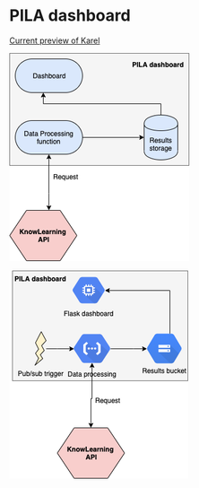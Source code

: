 # PILA dashboard

[Current preview of Karel](https://chrispiech.github.io/pisaPrototype/)

![](./images/pila_dashboard_high.png)



![](./images/pila_dashboard_gcp.png)


